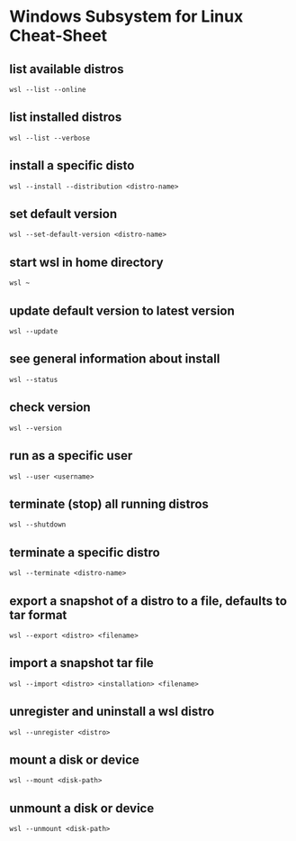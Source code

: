# Windows Subsystem for Linux Cheat-Sheet

## list available distros
`wsl --list --online`

## list installed distros
`wsl --list --verbose`

## install a specific disto
`wsl --install --distribution <distro-name>`

## set default version
`wsl --set-default-version <distro-name>`

## start wsl in home directory
`wsl ~`

## update default version to latest version
`wsl --update`

## see general information about install
`wsl --status`

## check version
`wsl --version`

## run as a specific user
`wsl --user <username>`

## terminate (stop) all running distros
`wsl --shutdown`

## terminate a specific distro
`wsl --terminate <distro-name>`

## export a snapshot of a distro to a file, defaults to tar format
`wsl --export <distro> <filename>`

## import a snapshot tar file
`wsl --import <distro> <installation> <filename>`

## unregister and uninstall a wsl distro
`wsl --unregister <distro>`

## mount a disk or device
`wsl --mount <disk-path>`

## unmount a disk or device
`wsl --unmount <disk-path>`
